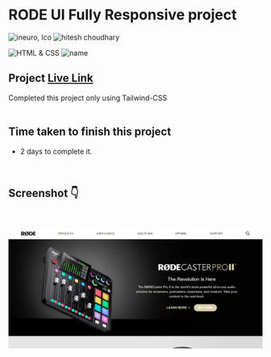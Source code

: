 # RODE UI Fully Responsive project

![ineuro, lco](https://img.shields.io/badge/iNeuron-LCO-green)
![hitesh choudhary](https://img.shields.io/badge/Hitesh--Choudhary-Full--stack--JS--bootcamp-red)

![HTML & CSS](https://img.shields.io/badge/HTML-CSS-orange) ![name](https://img.shields.io/badge/Vivek_Maurya-Maurya)


## Project  [Live Link](https://vivek-rode.netlify.app/)

Completed this project only using Tailwind-CSS
 <br>
 <br>


## Time taken to finish this project

-   2 days to complete it.

<br>

## Screenshot 👇
<br>

![Desktop](./Screenshot.png)